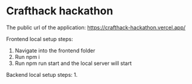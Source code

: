 # Crafthack hackathon

The public url of the application: https://crafthack-hackathon.vercel.app/

Frontend local setup steps:

1. Navigate into the frontend folder
2. Run npm i
3. Run npm run start and the local server will start

Backend local setup steps:
1. 
